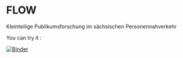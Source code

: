 # FLOW
Kleinteilige Publikumsforschung im sächsischen Personennahverkehr

You can try it :

[![Binder](https://notebooks.gesis.org/binder/badge.svg)](https://notebooks.gesis.org/binder/v2/gh/gesiscss/flow/master?filepath=code%2Fblockmodel.ipynb)
